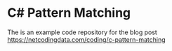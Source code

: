 # C# Pattern Matching
The is an example code repository for the blog post https://netcodingdata.com/coding/c-pattern-matching
